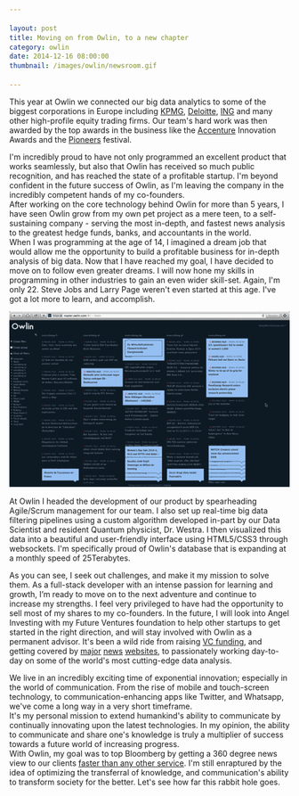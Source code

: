 ```yaml
---

layout: post
title: Moving on from Owlin, to a new chapter
category: owlin
date: 2014-12-16 08:00:00
thumbnail: /images/owlin/newsroom.gif

--- 
```


This year at Owlin we connected our big data analytics to some of the
biggest corporations in Europe including [KPMG], [Deloitte], [ING] and many
other high-profile equity trading firms. Our team's hard work was then awarded
by the top awards in the business like the [Accenture] Innovation Awards and
the [Pioneers] festival. 

I'm incredibly proud to have not only programmed an excellent product that
works seamlessly, but also that Owlin has  received so much public recognition,
and has reached the state of a profitable startup. I'm beyond confident in the
future success of Owlin, as I'm leaving the company in the incredibly competent
hands of my co-founders.  <br>
After working on the core technology behind Owlin for more than 5 years, I have
seen Owlin grow from my own pet project as a mere teen, to a self-sustaining
company - serving the most in-depth, and fastest news analysis to the greatest
hedge funds, banks, and accountants in the world.<br>
When I was programming at the age of 14, I imagined a dream job that would
allow me the opportunity to build a profitable business for in-depth analysis
of big data. Now that I have reached my goal, I have decided to move on to
follow even greater dreams. I will now hone my skills in programming in other
industries to gain an even wider skill-set. Again, I'm only 22. Steve Jobs and
Larry Page weren't even started at this age. I've got a lot more to learn, and
accomplish.

<div class="col-md-6 pull-right"><img src="/images/owlin/newsroom.gif" /></div>

At Owlin I headed the development of our product by spearheading Agile/Scrum
management for our team. I also set up real-time big data filtering pipelines
using a custom algorithm developed in-part by our Data Scientist and resident
Quantum physicist, Dr. Westra. I then visualized this data into a beautiful and
user-friendly interface using HTML5/CSS3 through websockets. I'm specifically
proud of Owlin's database that is expanding at a monthly speed of 25Terabytes.

As you can see, I seek out challenges, and make it my mission to solve them. As
a full-stack developer with an intense passion for learning and growth, I’m
ready to move on to the next adventure and continue to increase my strengths.
I feel very privileged to have had the opportunity to sell most of my shares to
my co-founders. In the future, I will look into Angel Investing with my Future
Ventures foundation to help other startups to get started in the right
direction, and will stay involved with Owlin as a permanent advisor.  It's been
a wild ride from raising [VC funding], and getting covered by [major] [news]
 [websites], to passionately working day-to-day on some of the world's most
cutting-edge data analysis. 

We live in an incredibly exciting time of exponential innovation; especially in
the world of communication. From the rise of mobile and touch-screen
technology, to communication-enhancing apps like Twitter, and Whatsapp, we've
come a long way in a very short timeframe.  <br>
It's my personal mission to extend humankind's ability to communicate by
continually innovating upon the latest technologies. In my opinion, the ability
to communicate and share one's knowledge is truly a multiplier of success
towards a future world of increasing progress.<br>
With Owlin, my goal was to top Bloomberg by getting a 360 degree news view to
our clients [faster than any other service]. I'm still enraptured by the idea
of optimizing the transferral of knowledge, and communication's ability to
transform society for the better. Let's see how far this rabbit hole goes.


[Accenture]: https://en.wikipedia.org/wiki/Accenture 
[KPMG]: https://en.wikipedia.org/wiki/KPMG 
[Pioneers]: http://pioneers.io/festival2015
[ING]: https://en.wikipedia.org/wiki/ING_Group 
[Deloitte]: https://en.wikipedia.org/wiki/Deloitte
[faster than any other service]: /fast-news
[VC Funding]: http://mashable.com/2012/12/12/owlin-real-time-news/ 
[major]: http://techcrunch.com/2012/12/11/owlin/
[news]: http://www.businessinsider.com/with-just-250000-in-the-bank-this-startup-says-it-can-deliver-news-15-minutes-faster-than-bloomberg-2012-12
[websites]: http://thenextweb.com/insider/2012/12/11/rockstart-backed-owlin-lands-250k-for-real-time-news-analysis-and-notifications/
